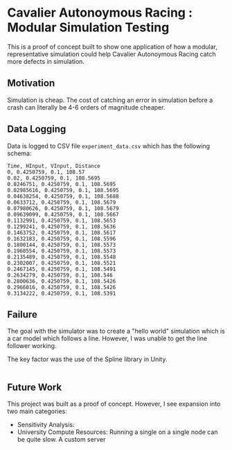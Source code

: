 # Cavalier Autonoymous Racing : Modular Simulation Testing

This is a proof of concept built to show one application of how a modular, representative simulation could help Cavalier Autonoymous Racing catch more defects in simulation.

## Motivation

Simulation is cheap. The cost of catching an error in simulation before a crash can literally be 4-6 orders of magnitude cheaper. 


## Data Logging

Data is logged to CSV file `experiment_data.csv` which has the following schema:

```
Time, HInput, VInput, Distance
0, 0.4250759, 0.1, 108.57
0.02, 0.4250759, 0.1, 108.5695
0.0246751, 0.4250759, 0.1, 108.5695
0.02985616, 0.4250759, 0.1, 108.5695
0.04638254, 0.4250759, 0.1, 108.5688
0.0633712, 0.4250759, 0.1, 108.5679
0.07980626, 0.4250759, 0.1, 108.5679
0.09639099, 0.4250759, 0.1, 108.5667
0.1132991, 0.4250759, 0.1, 108.5653
0.1299241, 0.4250759, 0.1, 108.5636
0.1463752, 0.4250759, 0.1, 108.5617
0.1632183, 0.4250759, 0.1, 108.5596
0.1800144, 0.4250759, 0.1, 108.5573
0.1968554, 0.4250759, 0.1, 108.5573
0.2135489, 0.4250759, 0.1, 108.5548
0.2302007, 0.4250759, 0.1, 108.5521
0.2467145, 0.4250759, 0.1, 108.5491
0.2634279, 0.4250759, 0.1, 108.546
0.2800636, 0.4250759, 0.1, 108.5426
0.2966016, 0.4250759, 0.1, 108.5426
0.3134222, 0.4250759, 0.1, 108.5391
```

## Failure

The goal with the simulator was to create a "hello world" simulation which is a car model which follows a line. However, I was unable to get the line follower working. 

The key factor was the use of the Spline library in Unity.

```c#

```

## Future Work

This project was built as a proof of concept. However, I see expansion into two main categories:

- Sensitivity Analysis:
- University Compute Resources: Running a single on a single node can be quite slow. A custom server 

